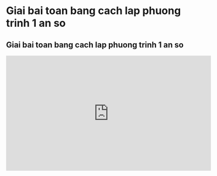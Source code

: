 # Giai bai toan bang cach lap phuong trinh 1 an so
## Giai bai toan bang cach lap phuong trinh 1 an so
<iframe width="560" height="315" src="https://www.youtube.com/embed/Zb3RmspWwvM?si=lIgggBriZ3WfaPcl" title="YouTube video player" frameborder="0" allow="accelerometer; autoplay; clipboard-write; encrypted-media; gyroscope; picture-in-picture; web-share" referrerpolicy="strict-origin-when-cross-origin" allowfullscreen></iframe>